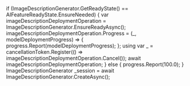 if (ImageDescriptionGenerator.GetReadyState() == AIFeatureReadyState.EnsureNeeded)
{
    var imageDescriptionDeploymentOperation = ImageDescriptionGenerator.EnsureReadyAsync();
    imageDescriptionDeploymentOperation.Progress = (_, modelDeploymentProgress) =>
    {
        progress.Report(modelDeploymentProgress);
    };
    using var _ = cancellationToken.Register(() => imageDescriptionDeploymentOperation.Cancel());
    await imageDescriptionDeploymentOperation;
}
else
{
    progress.Report(100.0);
}
ImageDescriptionGenerator _session = await ImageDescriptionGenerator.CreateAsync();

